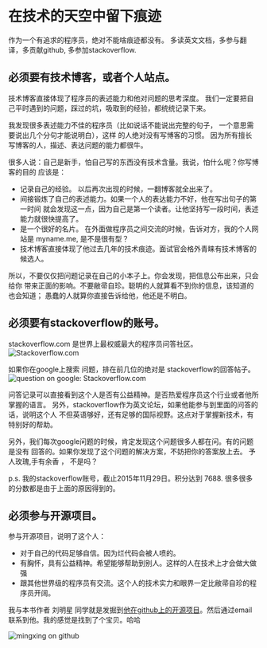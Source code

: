 # 在技术的天空中留下痕迹

作为一个有追求的程序员，绝对不能啥痕迹都没有。
多读英文文档，多参与翻译，多贡献github, 多参加stackoverflow.

## 必须要有技术博客，或者个人站点。

技术博客直接体现了程序员的表述能力和他对问题的思考深度。
我们一定要把自己平时遇到的问题，踩过的坑，吸取到的经验，都统统记录下来。

我发现很多表述能力不佳的程序员（比如说话不能说出完整的句子，
一个意思需要说出几个分句才能说明白），这样 的人绝对没有写博客的习惯。
因为所有擅长写博客的人，描述、表达问题的能力都很牛。

很多人说：自己是新手，怕自己写的东西没有技术含量。我说，怕什么呢？你写博客的目的
应该是：

- 记录自己的经验。 以后再次出现的时候，一翻博客就全出来了。
- 间接锻炼了自己的表述能力。如果一个人的表达能力不好，他在写出句子的第一时间
就会发现这一点，因为自己是第一个读者。让他坚持写一段时间，表述能力就很快提高了。
- 是一个很好的名片。 在外面做程序员之间交流的时候，告诉对方，我的个人网站是
myname.me, 是不是很有型？
- 技术博客直接体现了他过去几年的技术痕迹。面试官会格外青睐有技术博客的候选人。

所以，不要仅仅把问题记录在自己的小本子上。你会发现，把信息公布出来，只会给你
带来正面的影响。不要敝帚自珍。聪明的人就算看不到你的信息，该知道的也会知道；
愚蠢的人就算你直接告诉给他，他还是不明白。


## 必须要有stackoverflow的账号。

stackoverflow.com 是世界上最权威最大的程序员问答社区。
![Stackoverflow.com](/home/zhangx/zxwork/learning/happy_book_developer_career-master/images/stackoverflow.com.png)

如果你在google上搜索
问题，排在前几位的绝对是 stackoverflow的回答帖子。
![question on google: Stackoverflow.com](/home/zhangx/zxwork/learning/happy_book_developer_career-master/images/stackoverflow_on_google.png)


问答记录可以直接看到这个人是否有公益精神。是否热爱程序员这个行业或者他所掌握的语言。
另外，stackoverflow作为英文论坛，如果他能参与到里面的问答的话，说明这个人
不但英语够好，还有足够的国际视野。这点对于掌握新技术，有特别好的帮助。

另外，我们每次google问题的时候，肯定发现这个问题很多人都在问。有的问题是没有
回答的。如果你发现了这个问题的解决方案，不妨把你的答案放上去。
予人玫瑰,手有余香 ， 不是吗？

p.s.
我的stackoverflow账号，截止2015年11月29日。积分达到 7688.
很多很多的分数都是由于上面的原因得到的。

## 必须参与开源项目。

参与开源项目，说明了这个人：

- 对于自己的代码足够自信。因为烂代码会被人喷的。
- 有胸怀，具有公益精神。希望能够帮助到别人。这样的人在技术上才会做大做强
- 跟其他世界级的程序员有交流。这个人的技术实力和眼界一定比敝帚自珍的程序员开阔。

我与本书作者 刘明星 同学就是发掘到[他在github上的开源项目](https://github.com/liumingxing)。然后通过email联系到他。我的感觉是找到了个宝贝。哈哈

![mingxing on github](/home/zhangx/zxwork/learning/happy_book_developer_career-master/images/liumingxing_on_github.png)

